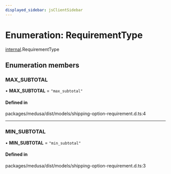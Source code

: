 ```yaml
---
displayed_sidebar: jsClientSidebar
---
```


# Enumeration: RequirementType

[internal](../modules/internal.md).RequirementType

## Enumeration members

### MAX\_SUBTOTAL

• **MAX\_SUBTOTAL** = `"max_subtotal"`

#### Defined in

packages/medusa/dist/models/shipping-option-requirement.d.ts:4

___

### MIN\_SUBTOTAL

• **MIN\_SUBTOTAL** = `"min_subtotal"`

#### Defined in

packages/medusa/dist/models/shipping-option-requirement.d.ts:3
